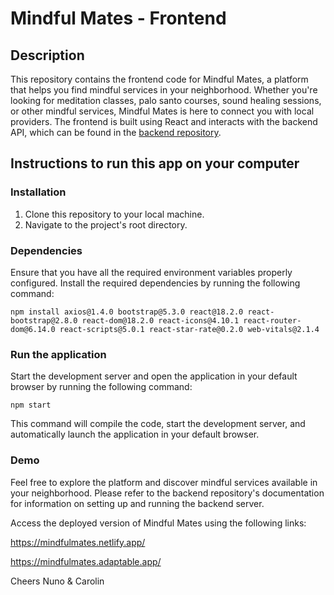 # Mindful Mates - Frontend

## Description

This repository contains the frontend code for Mindful Mates, a platform that helps you find mindful services in your neighborhood. Whether you're looking for meditation classes, palo santo courses, sound healing sessions, or other mindful services, Mindful Mates is here to connect you with local providers. The frontend is built using React and interacts with the backend API, which can be found in the [backend repository](https://github.com/MindfulMates/backend).

## Instructions to run this app on your computer

### Installation

1. Clone this repository to your local machine.
2. Navigate to the project's root directory.

### Dependencies

Ensure that you have all the required environment variables properly configured.
Install the required dependencies by running the following command:

```shell
npm install axios@1.4.0 bootstrap@5.3.0 react@18.2.0 react-bootstrap@2.8.0 react-dom@18.2.0 react-icons@4.10.1 react-router-dom@6.14.0 react-scripts@5.0.1 react-star-rate@0.2.0 web-vitals@2.1.4
```

### Run the application
Start the development server and open the application in your default browser by running the following command:

```shell
npm start
```
This command will compile the code, start the development server, and automatically launch the application in your default browser.

### Demo
Feel free to explore the platform and discover mindful services available in your neighborhood.
Please refer to the backend repository's documentation for information on setting up and running the backend server. 

Access the deployed version of Mindful Mates using the following links:

https://mindfulmates.netlify.app/

https://mindfulmates.adaptable.app/


Cheers
Nuno & Carolin